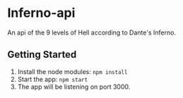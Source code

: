 # Inferno-api

An api of the 9 levels of Hell according to Dante's Inferno.

## Getting Started

1. Install the node modules: ```npm install```
2. Start the app: ```npm start```
3. The app will be listening on port 3000.
